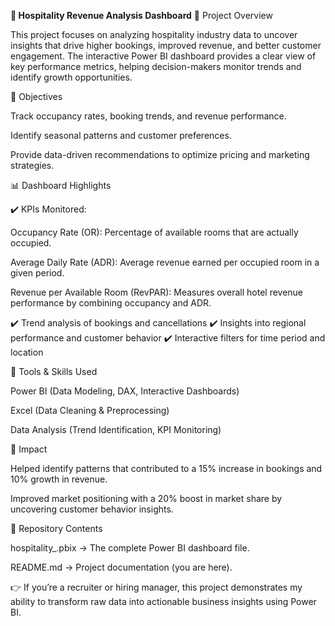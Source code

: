 **🏨 Hospitality Revenue Analysis Dashboard**
📌 Project Overview

This project focuses on analyzing hospitality industry data to uncover insights that drive higher bookings, improved revenue, and better customer engagement.
The interactive Power BI dashboard provides a clear view of key performance metrics, helping decision-makers monitor trends and identify growth opportunities.

🎯 Objectives

Track occupancy rates, booking trends, and revenue performance.

Identify seasonal patterns and customer preferences.

Provide data-driven recommendations to optimize pricing and marketing strategies.

📊 Dashboard Highlights

✔️ KPIs Monitored:

Occupancy Rate (OR): Percentage of available rooms that are actually occupied.

Average Daily Rate (ADR): Average revenue earned per occupied room in a given period.

Revenue per Available Room (RevPAR): Measures overall hotel revenue performance by combining occupancy and ADR.

✔️ Trend analysis of bookings and cancellations
✔️ Insights into regional performance and customer behavior
✔️ Interactive filters for time period and location

🔧 Tools & Skills Used

Power BI (Data Modeling, DAX, Interactive Dashboards)

Excel (Data Cleaning & Preprocessing)

Data Analysis (Trend Identification, KPI Monitoring)

🚀 Impact

Helped identify patterns that contributed to a 15% increase in bookings and 10% growth in revenue.

Improved market positioning with a 20% boost in market share by uncovering customer behavior insights.

📂 Repository Contents

hospitality_.pbix → The complete Power BI dashboard file.

README.md → Project documentation (you are here).

👉 If you’re a recruiter or hiring manager, this project demonstrates my ability to transform raw data into actionable business insights using Power BI.
